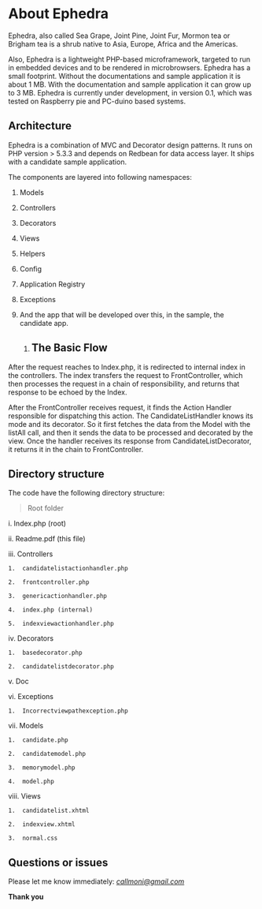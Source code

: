 About Ephedra
=============

Ephedra, also called Sea Grape, Joint Pine, Joint Fur, Mormon tea or
Brigham tea is a shrub native to Asia, Europe, Africa and the Americas.


Also, Ephedra is a lightweight PHP-based microframework, targeted to run
in embedded devices and to be rendered in microbrowsers. Ephedra has a
small footprint. Without the documentations and sample application it is
about 1 MB. With the documentation and sample application it can grow up
to 3 MB. Ephedra is currently under development, in version 0.1, which
was tested on Raspberry pie and PC-duino based systems.

Architecture
------------

Ephedra is a combination of MVC and Decorator design patterns. It runs
on PHP version &gt; 5.3.3 and depends on Redbean for data access layer.
It ships with a candidate sample application. 


The components are layered into following namespaces:

1.  Models

2.  Controllers

3.  Decorators

4.  Views

5.  Helpers

6.  Config

7.  Application Registry

8.  Exceptions

9.  And the app that will be developed over this, in the sample, the
    candidate app.

    1.  The Basic Flow
        --------------

After the request reaches to Index.php, it is redirected to internal
index in the controllers. The index transfers the request to
FrontController, which then processes the request in a chain of
responsibility, and returns that response to be echoed by the Index.


After the FrontController receives request, it
finds the Action Handler responsible for dispatching this action. The
CandidateListHandler knows its mode and its decorator. So it first
fetches the data from the Model with the listAll call, and then it sends
the data to be processed and decorated by the view. Once the handler
receives its response from CandidateListDecorator, it returns it in the
chain to FrontController.

Directory structure
-------------------

The code have the following directory structure:


> Root folder

i.  Index.php (root)

ii. Readme.pdf (this file)

iii. Controllers

    1.  candidatelistactionhandler.php

    2.  frontcontroller.php

    3.  genericactionhandler.php

    4.  index.php (internal)

    5.  indexviewactionhandler.php

iv. Decorators

    1.  basedecorator.php

    2.  candidatelistdecorator.php

v.  Doc

vi. Exceptions

    1.  Incorrectviewpathexception.php

vii. Models

    1.  candidate.php

    2.  candidatemodel.php

    3.  memorymodel.php

    4.  model.php

viii. Views

    1.  candidatelist.xhtml

    2.  indexview.xhtml

    3.  normal.css


Questions or issues
-------------------

Please let me know immediately:
[*callmoni@gmail.com*](mailto:callmoni@gmail.com)

**Thank you**
